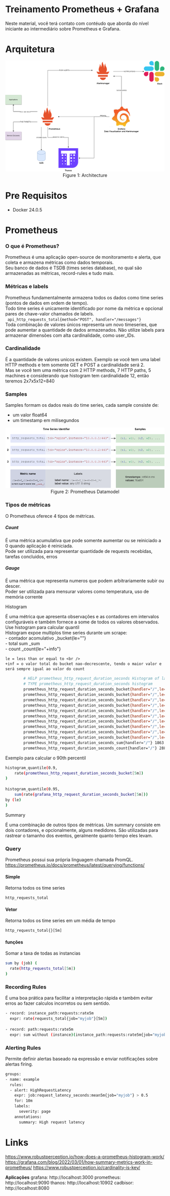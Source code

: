 # Treinamento Prometheus + Grafana

Neste material, você terá contato com contéudo que aborda do nível iniciante ao intermediário sobre Prometheus e Grafana.


# Arquitetura

<p align="center"><img src="images/architecture.png" alt="architecture Overview"/>Figure 1: Architecture</p>

# Pre Requisitos
* Docker 24.0.5

# Prometheus
### O que é Prometheus?
Prometheus é uma aplicação open-source de monitoramento e alerta, que coleta e armazena métricas como dados temporais. <br />
Seu banco de dados é TSDB (times series database), no qual são armazenadas as métricas, record-rules e tudo mais.



### Métricas e labels
Prometheus fundamentalmente armazena todos os dados como time series (pontos de dados em ordem de tempo).<br />
Todo time series é unicamente identificado por nome da métrica e opcional pares de chave-valor chamados de labels. <br />
                     ``` 
                     api_http_requests_total{method="POST", handler="/messages"}
                     ``` <br />
Toda combinação de valores únicos representa um novo timeseries, que pode aumentar a quantidade de dados armazenados. Não utilize labels para armazenar dimensões com alta cardinalidade, como  user_IDs.

### Cardinalidade
É a quantidade de valores unicos existem. Exemplo se você tem uma label HTTP methods e tem somente GET e POST a cardinalidade será 2. <br />
Mas se você tem uma métrica com 2 HTTP methods, 7 HTTP paths, 5 machines e considerando que histogram tem cardinalidade 12, então teremos 2x7x5x12=840 <br />

### Samples
Samples formam os dados reais do time series, cada sample consiste de: <br />
- um valor float64 
- um timestamp em milisegundos

<p align="center"><img src="images/prometheus_datamodel.png" alt="Prometheus Datamodel"/>Figure 2: Prometheus Datamodel</p>

### Tipos de métricas
O Prometheus oferece 4 tipos de métricas.

##### Count
É uma métrica acumulativa que pode somente aumentar ou se reiniciado a 0 quando aplicação é reiniciada.<br />
    Pode ser utilizada para representar quantidade de requests recebidas, tarefas concluidos, erros<br />
##### Gauge
É uma métrica que representa numeros que podem arbitrariamente subir ou descer.<br />
    Poder ser utilizada para mensurar valores como temperatura, uso de memória corrente<br />
<p>Histogram</p>
É uma métrica que apresenta observações e as contadores em intervalos configuráveis e também fornece a some de todos os valores observados.<br />
    Use histogram para calcular quantil <br />
    Histogram expoe multiplos time series durante um scrape: <br />
        - contador acomulativo  <basename>_bucket{le="<upper inclusive boud>"} <br />
        - total sum  <basename>_sum <br />
        - count <basename>_count{le="+info"}  <br />

    le = less than or equal to <br />
    +inf = o valor total do bucket nao-decrescente, tendo o maior valor e será sempre igual ao valor do count
```bash
        # HELP prometheus_http_request_duration_seconds Histogram of latencies for HTTP requests.
        # TYPE prometheus_http_request_duration_seconds histogram
        prometheus_http_request_duration_seconds_bucket{handler="/",le="0.1"} 25547
        prometheus_http_request_duration_seconds_bucket{handler="/",le="0.2"} 26688
        prometheus_http_request_duration_seconds_bucket{handler="/",le="0.4"} 27760
        prometheus_http_request_duration_seconds_bucket{handler="/",le="1"} 28641
        prometheus_http_request_duration_seconds_bucket{handler="/",le="3"} 28782
        prometheus_http_request_duration_seconds_bucket{handler="/",le="8"} 28844
        prometheus_http_request_duration_seconds_bucket{handler="/",le="20"} 28855
        prometheus_http_request_duration_seconds_bucket{handler="/",le="60"} 28860
        prometheus_http_request_duration_seconds_bucket{handler="/",le="120"} 28860
        prometheus_http_request_duration_seconds_bucket{handler="/",le="+Inf"} 28860
        prometheus_http_request_duration_seconds_sum{handler="/"} 1863.80491025699
        prometheus_http_request_duration_seconds_count{handler="/"} 28860
```

Exemplo para calcular o 90th percentil 
```bash
histogram_quantile(0.9, 
    rate(prometheus_http_request_duration_seconds_bucket[5m])
)

histogram_quantile(0.95, 
    sum(rate(grafana_http_request_duration_seconds_bucket[5m]))
by (le)
)
```

<p>Summary</p>
É uma combinação de outros tipos de métricas. Um summary consiste em dois contadores, e opcionalmente, alguns medidores.
São utilizadas para rastrear o tamanho dos eventos, geralmente quanto tempo eles levam.



### Query
Prometheus possui sua própria linguagem chamada PromQL.
https://prometheus.io/docs/prometheus/latest/querying/functions/
#### Simple
Retorna todos os time series
```bash
http_requests_total
```
#### Vetor
Retorna todos os time series em um média de tempo
```bash
http_requests_total{}[5m]
```

#### funções
Somar a taxa de todas as instancias
```bash
sum by (job) (
  rate(http_requests_total[5m])
)
```

### Recording Rules
É uma boa prática para facilitar a interpretação rápida e também evitar erros ao fazer calculos incorretos ou sem sentido.
```bash
- record: instance_path:requests:rate5m
  expr: rate(requests_total{job="myjob"}[5m])

- record: path:requests:rate5m
  expr: sum without (instance)(instance_path:requests:rate5m{job="myjob"})
```

### Alerting Rules
Permite definir alertas baseado na expressão e enviar notificações sobre alertas firing.
```bash
groups:
- name: example
  rules:
  - alert: HighRequestLatency
    expr: job:request_latency_seconds:mean5m{job="myjob"} > 0.5
    for: 10m
    labels:
      severity: page
    annotations:
      summary: High request latency
```


# Links
https://www.robustperception.io/how-does-a-prometheus-histogram-work/
https://grafana.com/blog/2022/03/01/how-summary-metrics-work-in-prometheus/
https://www.robustperception.io/cardinality-is-key/

**Aplicações**
grafana: http://localhost:3000
prometheus: http://localhost:9090
thanos: http://localhost:10902
cadbisor: http://localhost:8080